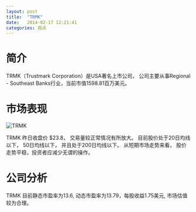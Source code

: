 ```yaml
---
layout: post
title:  "TRMK"
date:   2014-02-17 12:21:41
categories: 观点
---
```


# 简介
TRMK（Trustmark Corporation）是USA著名上市公司，
公司主要从事Regional - Southeast Banks行业，当前市值1598.81百万美元。

# 市场表现

![TRMK](http://finviz.com/chart.ashx?t=TRMK&ty=c&ta=1&p=d&s=l)

TRMK 昨日收盘价 $23.8，
交易量较正常情况有所放大。
目前股价处于20日均线以下，
50日均线以下，
并且处于200日均线以下。
从短期市场走势来看，
股价走势平稳，投资者应减少无谓的操作。

# 公司分析
TRMK 目前静态市盈率为13.6, 动态市盈率为13.79，每股收益1.75美元,
市场估值较为合理。
